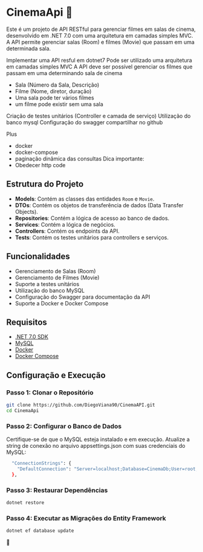 # CinemaApi  :construction:

Este é um projeto de API RESTful para gerenciar filmes em salas de cinema, desenvolvido em .NET 7.0 com uma arquitetura em camadas simples MVC. A API permite gerenciar salas (Room) e filmes (Movie) que passam em uma determinada sala.

Implementar uma API resful em dotnet7
Pode ser utilizado uma arquitetura em camadas simples MVC
A API deve ser possível gerenciar os filmes que passam em uma determinando sala de cinema
- Sala (Número da Sala, Descrição)
- Filme (Nome, diretor, duração)
- Uma sala pode ter vários filmes
- um filme pode existir sem uma sala


Criação de testes unitários (Controller e camada de serviço)
Utilização do banco mysql
Configuração do swagger
compartilhar no github

Plus
- docker
- docker-compose 
- paginação dinâmica das consultas
Dica importante:
- Obedecer http code


## Estrutura do Projeto

- **Models**: Contém as classes das entidades `Room` e `Movie`.
- **DTOs**: Contém os objetos de transferência de dados (Data Transfer Objects).
- **Repositories**: Contém a lógica de acesso ao banco de dados.
- **Services**: Contém a lógica de negócios.
- **Controllers**: Contém os endpoints da API.
- **Tests**: Contém os testes unitários para controllers e serviços.

## Funcionalidades

- Gerenciamento de Salas (Room)
- Gerenciamento de Filmes (Movie)
- Suporte a testes unitários
- Utilização do banco MySQL
- Configuração do Swagger para documentação da API
- Suporte a Docker e Docker Compose

## Requisitos

- [.NET 7.0 SDK](https://dotnet.microsoft.com/download/dotnet/7.0)
- [MySQL](https://www.mysql.com/downloads/)
- [Docker](https://www.docker.com/get-started)
- [Docker Compose](https://docs.docker.com/compose/install/)

## Configuração e Execução

### Passo 1: Clonar o Repositório

```bash
git clone https://github.com/DiegoViana90/CinemaAPI.git
cd CinemaApi
```
### Passo 2: Configurar o Banco de Dados
Certifique-se de que o MySQL esteja instalado e em execução.
Atualize a string de conexão no arquivo appsettings.json com suas credenciais do MySQL:
```bash
  "ConnectionStrings": {
    "DefaultConnection": "Server=localhost;Database=CinemaDb;User=root;Password=yourpassword;"
  },
```

### Passo 3: Restaurar Dependências
```bash
dotnet restore
```
### Passo 4: Executar as Migrações do Entity Framework
```bash
dotnet ef database update
```

:construction:
